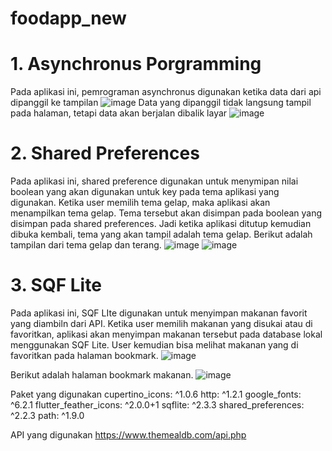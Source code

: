 # foodapp_new

# 1. Asynchronus Porgramming
Pada aplikasi ini, pemrograman asynchronus digunakan ketika data dari api dipanggil ke tampilan
![image](https://github.com/Adyatmaa/food-app-new/assets/139423303/ae346643-9151-48dc-81a8-1549f082c570)
Data yang dipanggil tidak langsung tampil pada halaman, tetapi data akan berjalan dibalik layar 
![image](https://github.com/Adyatmaa/food-app-new/assets/139423303/e400cbf1-2e2d-47b5-8447-411b304d045d)


# 2. Shared Preferences
Pada aplikasi ini, shared preference digunakan untuk menymipan nilai boolean yang akan digunakan untuk key pada tema aplikasi yang digunakan. Ketika user memilih tema gelap, maka aplikasi akan menampilkan tema gelap. Tema tersebut akan disimpan pada boolean yang disimpan pada shared preferences. Jadi ketika aplikasi ditutup kemudian dibuka kembali, tema yang akan tampil adalah tema gelap.
Berikut adalah tampilan dari tema gelap dan terang.
![image](https://github.com/Adyatmaa/food-app-new/assets/139423303/33cb0196-6846-4855-a87a-e159e6b0a610)
![image](https://github.com/Adyatmaa/food-app-new/assets/139423303/4b7c0e3f-38d2-40e6-82a0-5f59f0fc6d79)

# 3. SQF Lite
Pada aplikasi ini, SQF LIte digunakan untuk menyimpan makanan favorit yang diambiln dari API. Ketika user memilih makanan yang disukai atau di favoritkan, aplikasi akan menyimpan makanan tersebut pada database lokal menggunakan SQF Lite. User kemudian bisa melihat makanan yang di favoritkan pada halaman bookmark.
![image](https://github.com/Adyatmaa/food-app-new/assets/139423303/4997303e-4a9c-46f0-a0f0-e6000da0123d)

Berikut adalah halaman bookmark makanan.
![image](https://github.com/Adyatmaa/food-app-new/assets/139423303/5a965c33-4216-4282-bfc8-a085b47d2506)


Paket yang digunakan
cupertino_icons: ^1.0.6
http: ^1.2.1
google_fonts: ^6.2.1
flutter_feather_icons: ^2.0.0+1
sqflite: ^2.3.3
shared_preferences: ^2.2.3
path: ^1.9.0

API yang digunakan
https://www.themealdb.com/api.php 

